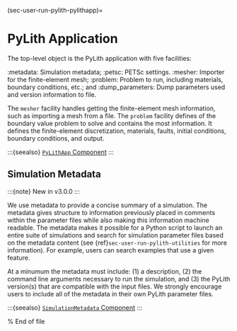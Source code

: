 (sec-user-run-pylith-pylithapp)=
# PyLith Application

The top-level object is the PyLith application with five facilities:

:metadata: Simulation metadata;
:petsc: PETSc settings.
:mesher: Importer for the finite-element mesh;
:problem: Problem to run, including materials, boundary conditions, etc.; and
:dump_parameters: Dump parameters used and version information to file.

The `mesher` facility handles getting the finite-element mesh information, such as importing a mesh from a file.
The `problem` facility defines of the boundary value problem to solve and contains the most information.
It defines the finite-element discretization, materials, faults, initial conditions, boundary conditions, and output.

:::{seealso}
[`PyLithApp` Component](../components/apps/PyLithApp.md)
:::

## Simulation Metadata

:::{note}
New in v3.0.0
:::

We use metadata to provide a concise summary of a simulation.
The metadata gives structure to information previously placed in comments within the parameter files while also making this information machine readable.
The metadata makes it possible for a Python script to launch an entire suite of simulations and search for simulation parameter files based on the metadata content (see {ref}`sec-user-run-pylith-utilities` for more information).
For example, users can search examples that use a given feature.

At a minumum the metadata must include: (1) a description, (2) the command line arguments necessary to run the simulation, and (3) the PyLith version(s) that are compatible with the input files.
We strongly encourage users to include all of the metadata in their own PyLith parameter files.

:::{seealso}
[`SimulationMetadata` Component](../components/utils/SimulationMetadata.md)
:::

% End of file
